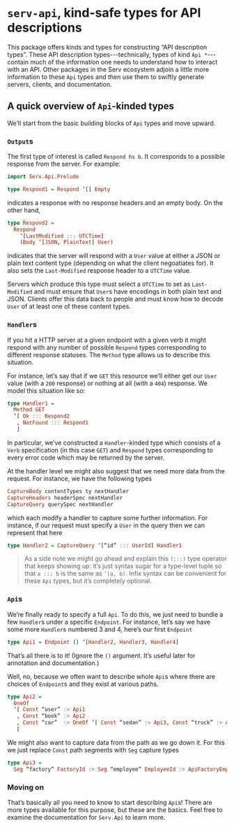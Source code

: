 
# `serv-api`, kind-safe types for API descriptions

This package offers kinds and types for constructing “API description types”.
These API description types---technically, types of kind `Api *`---contain much
of the information one needs to understand how to interact with an API. Other
packages in the Serv ecosystem adjoin a little more information to these `Api`
types and then use them to swiftly generate servers, clients, and
documentation.

## A quick overview of `Api`-kinded types

We’ll start from the basic building blocks of `Api` types and move upward.

### `Output`s

The first type of interest is called `Respond hs b`. It corresponds to a
possible response from the server. For example:

```haskell
import Serv.Api.Prelude

type Respond1 = Respond ‘[] Empty
```

indicates a response with no response headers and an empty body. On the other
hand,

```haskell
type Respond2 = 
  Respond 
    ‘[LastModified ::: UTCTime] 
    (Body ‘[JSON, PlainText] User)
```

indicates that the server will respond with a `User` value at either a JSON or
plain text content type (depending on what the client negoatiates for). It also
sets the `Last-Modified` response header to a `UTCTime` value. 

Servers which produce this type must select a `UTCTime` to set as
`Last-Modified` and must ensure that `User`s have encodings in both plain text
and JSON. Clients offer this data back to people and must know how to decode
`User` of at least one of these content types.

### `Handler`s

If you hit a HTTP server at a given endpoint with a given verb it might respond
with any number of possible `Respond` types corresponding to different response
statuses. The `Method` type allows us to describe this situation.

For instance, let’s say that if we `GET` this resource we’ll either get our
`User` value (with a `200` response) or nothing at all (with a `404`) response.
We model this situation like so:

```haskell
type Handler1 =
  Method GET
  ‘[ Ok ::: Respond2
   , NotFound ::: Respond1
   ]
```

In particular, we’ve constructed a `Handler`-kinded type which consists of a
`Verb` specification (in this case `GET`) and `Respond` types corresponding to
every error code which may be returned by the server.

At the handler level we might also suggest that we need more data from the
request. For instance, we have the following types

```haskell
CaptureBody contentTypes ty nextHandler
CaptureHeaders headerSpec nextHandler
CaptureQuery querySpec nextHandler
```

which each modify a handler to capture some further information. For instance,
if our request must specify a `User` in the query then we can represent that
here

```haskell
type Handler2 = CaptureQuery ‘[“id” ::: UserId] Handler1
```

> As a side note we might go ahead and explain this `(:::)` type operator that
> keeps showing up: it’s just syntax sugar for a type-level tuple so that `a :::
> b` is the same as `’(a, b)`. Infix syntax can be convenient for these `Api`
> types, but it’s completely optional.

### `Api`s

We’re finally ready to specify a full `Api`. To do this, we just need to bundle
a few `Handler`s under a specific `Endpoint`. For instance, let’s say we have
some more `Handler`s numbered 3 and 4, here’s our first `Endpoint`

```haskell
type Api1 = Endpoint () ‘[Handler2, Handler3, Handler4]
```

That’s all there is to it! (Ignore the `()` argument. It’s useful later for
annotation and documentation.)

Well, no, because we often want to describe whole `Api`s where there are
choices of `Endpoint`s and they exist at various paths.

```haskell
type Api2 =
  OneOf
  ‘[ Const “user” :> Api1
   , Const “book” :> Api2
   , Const “car”  :> OneOf ‘[ Const “sedan” :> Api3, Const “truck” :> Api4 ]
   [
```

We might also want to capture data from the path as we go down it. For this we
just replace `Const` path segments with `Seg` capture types

```haskell
type Api3 =
  Seg “factory” FactoryId :> Seg “employee” EmployeeId :> ApiFactoryEmployee
```

### Moving on

That’s basically all you need to know to start describing `Api`s! There are
more types available for this purpose, but these are the basics. Feel free to
examine the documentation for `Serv.Api` to learn more.
